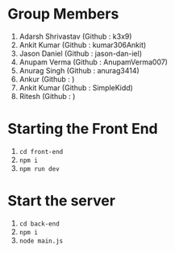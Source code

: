 # Group Members

1. Adarsh Shrivastav (Github : k3x9)
3. Ankit Kumar (Github : kumar306Ankit)
4. Jason Daniel (Github : jason-dan-iel)
5. Anupam Verma (Github : AnupamVerma007)
6. Anurag Singh (Github : anurag3414)
7. Ankur (Github : )
8. Ankit Kumar (Github : SimpleKidd)
9. Ritesh (Github : )
   
# Starting the Front End
1. ```cd front-end```
2. ```npm i```
3. ```npm run dev```

# Start the server
1. ```cd back-end```
2. ```npm i```
3. ```node main.js```
